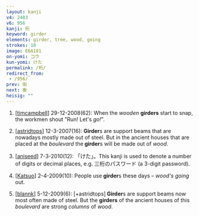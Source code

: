 ```yaml
---
layout: kanji
v4: 2483
v6: 956
kanji: 桁
keyword: girder
elements: girder, tree, wood, going
strokes: 10
image: E6A181
on-yomi: コウ
kun-yomi: けた
permalink: /桁/
redirect_from:
 - /956/
prev: 街
next: 衡
heisig: ""
---
```


1) [<a href="http://kanji.koohii.com/profile/timcampbell">timcampbell</a>] 29-12-2008(62): When the <em>wooden</em> <strong>girders</strong> start to snap, the workmen shout &quot;Run! Let&#039;s <em>go!</em>&quot;.

2) [<a href="http://kanji.koohii.com/profile/astridtops">astridtops</a>] 12-3-2007(16): <strong>Girder</strong>s are support beams that are nowadays mostly made out of steel. But in the ancient houses that are placed at the <em>boulevard</em> the<strong> girder</strong>s will be made out of <em>wood</em>.

3) [<a href="http://kanji.koohii.com/profile/aniseed">aniseed</a>] 7-3-2010(12): 「けた」。This kanji is used to denote a number of digits or decimal places, e.g. 三桁のパスワード (a 3-digit password).

4) [<a href="http://kanji.koohii.com/profile/Katsuo">Katsuo</a>] 2-4-2009(10): People use<strong> girder</strong>s these days – <em>wood&#039;s going</em> out.

5) [<a href="http://kanji.koohii.com/profile/blannk">blannk</a>] 5-12-2009(6): [+astridtops]<strong> Girder</strong>s are support beams now most often made of steel. But the <strong>girders</strong> of the ancient houses of this <em>boulevard</em> are strong <em>columns</em> of <em>wood</em>.

